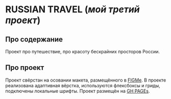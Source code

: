 # RUSSIAN TRAVEL (*мой третий проект*)

## Про содержание
Проект про путешествие, про красоту бескрайних просторов России.

## Про проект
Проект свёрстан на осовании макета, размещённого в [FIGMе](https://www.figma.com/file/OyRWEjU6wBwRe1hapzQoLx/Sprint-3%3A-Russia-%2F-desktop-%2B-mobile). В проекте реализована адаптивная вёрстка, используются флексбоксы и гриды, подключены локальные шрифты. Проект размещён на [GH PAGEs](https://miardo.github.io/russian-travel/).